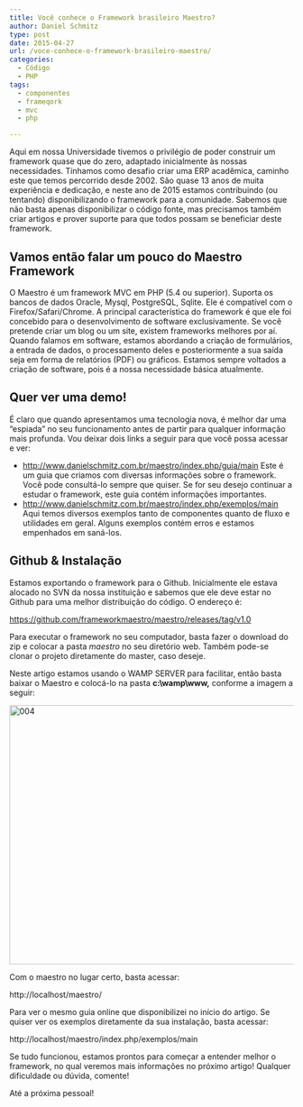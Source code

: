 ```yaml
---
title: Você conhece o Framework brasileiro Maestro?
author: Daniel Schmitz
type: post
date: 2015-04-27
url: /voce-conhece-o-framework-brasileiro-maestro/
categories:
  - Código
  - PHP
tags:
  - componentes
  - frameqork
  - mvc
  - php

---
```

Aqui em nossa Universidade tivemos o privilégio de poder construir um framework quase que do zero, adaptado inicialmente às nossas necessidades. Tínhamos como desafio criar uma ERP acadêmica, caminho este que temos percorrido desde 2002. São quase 13 anos de muita experiência e dedicação, e neste ano de 2015 estamos contribuindo (ou tentando) disponibilizando o framework para a comunidade. Sabemos que não basta apenas disponibilizar o código fonte, mas precisamos também criar artigos e prover suporte para que todos possam se beneficiar deste framework.

## Vamos então falar um pouco do Maestro Framework

O Maestro é um framework MVC em PHP (5.4 ou superior). Suporta os bancos de dados Oracle, Mysql, PostgreSQL, Sqlite. Ele é compatível com o Firefox/Safari/Chrome. A principal característica do framework é que ele foi concebido para o desenvolvimento de software exclusivamente. Se você pretende criar um blog ou um site, existem frameworks melhores por aí. Quando falamos em software, estamos abordando a criação de formulários, a entrada de dados, o processamento deles e posteriormente a sua saída seja em forma de relatórios (PDF) ou gráficos. Estamos sempre voltados a criação de software, pois é a nossa necessidade básica atualmente.

## Quer ver uma demo!

É claro que quando apresentamos uma tecnologia nova, é melhor dar uma &#8220;espiada&#8221; no seu funcionamento antes de partir para qualquer informação mais profunda. Vou deixar dois links a seguir para que você possa acessar e ver:

  * <http://www.danielschmitz.com.br/maestro/index.php/guia/main> Este é um guia que criamos com diversas informações sobre o framework. Você pode consultá-lo sempre que quiser. Se for seu desejo continuar a estudar o framework, este guia contém informações importantes.
  * <http://www.danielschmitz.com.br/maestro/index.php/exemplos/main> Aqui temos diversos exemplos tanto de componentes quanto de fluxo e utilidades em geral. Alguns exemplos contém erros e estamos empenhados em saná-los.

## Github & Instalação

Estamos exportando o framework para o Github. Inicialmente ele estava alocado no SVN da nossa instituição e sabemos que ele deve estar no Github para uma melhor distribuição do código. O endereço é:

<https://github.com/frameworkmaestro/maestro/releases/tag/v1.0>

Para executar o framework no seu computador, basta fazer o download do zip e colocar a pasta _maestro_ no seu diretório web. Também pode-se clonar o projeto diretamente do master, caso deseje.

Neste artigo estamos usando o WAMP SERVER para facilitar, então basta baixar o Maestro e colocá-lo na pasta **c:\wamp\www,** conforme a imagem a seguir:

[<img class="alignnone size-full wp-image-48348" src="http://tableless.com.br/uploads/2015/04/004.png" alt="004" width="522" height="460" />][1]

Com o maestro no lugar certo, basta acessar:

http://localhost/maestro/

Para ver o mesmo guia online que disponibilizei no início do artigo. Se quiser ver os exemplos diretamente da sua instalação, basta acessar:

http://localhost/maestro/index.php/exemplos/main

Se tudo funcionou, estamos prontos para começar a entender melhor o framework, no qual veremos mais informações no próximo artigo! Qualquer dificuldade ou dúvida, comente!

Até a próxima pessoal!

 [1]: http://tableless.com.br/uploads/2015/04/004.png